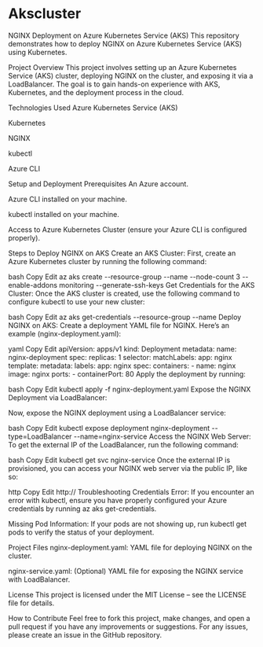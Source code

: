 # Akscluster
NGINX Deployment on Azure Kubernetes Service (AKS)
This repository demonstrates how to deploy NGINX on Azure Kubernetes Service (AKS) using Kubernetes.

Project Overview
This project involves setting up an Azure Kubernetes Service (AKS) cluster, deploying NGINX on the cluster, and exposing it via a LoadBalancer. The goal is to gain hands-on experience with AKS, Kubernetes, and the deployment process in the cloud.

Technologies Used
Azure Kubernetes Service (AKS)

Kubernetes

NGINX

kubectl

Azure CLI

Setup and Deployment
Prerequisites
An Azure account.

Azure CLI installed on your machine.

kubectl installed on your machine.

Access to Azure Kubernetes Cluster (ensure your Azure CLI is configured properly).

Steps to Deploy NGINX on AKS
Create an AKS Cluster:
First, create an Azure Kubernetes cluster by running the following command:

bash
Copy
Edit
az aks create --resource-group <Resource-Group-Name> --name <Cluster-Name> --node-count 3 --enable-addons monitoring --generate-ssh-keys
Get Credentials for the AKS Cluster:
Once the AKS cluster is created, use the following command to configure kubectl to use your new cluster:

bash
Copy
Edit
az aks get-credentials --resource-group <Resource-Group-Name> --name <Cluster-Name>
Deploy NGINX on AKS:
Create a deployment YAML file for NGINX. Here’s an example (nginx-deployment.yaml):

yaml
Copy
Edit
apiVersion: apps/v1
kind: Deployment
metadata:
  name: nginx-deployment
spec:
  replicas: 1
  selector:
    matchLabels:
      app: nginx
  template:
    metadata:
      labels:
        app: nginx
    spec:
      containers:
      - name: nginx
        image: nginx
        ports:
        - containerPort: 80
Apply the deployment by running:

bash
Copy
Edit
kubectl apply -f nginx-deployment.yaml
Expose the NGINX Deployment via LoadBalancer:

Now, expose the NGINX deployment using a LoadBalancer service:

bash
Copy
Edit
kubectl expose deployment nginx-deployment --type=LoadBalancer --name=nginx-service
Access the NGINX Web Server:
To get the external IP of the LoadBalancer, run the following command:

bash
Copy
Edit
kubectl get svc nginx-service
Once the external IP is provisioned, you can access your NGINX web server via the public IP, like so:

http
Copy
Edit
http://<External-IP>
Troubleshooting
Credentials Error: If you encounter an error with kubectl, ensure you have properly configured your Azure credentials by running az aks get-credentials.

Missing Pod Information: If your pods are not showing up, run kubectl get pods to verify the status of your deployment.

Project Files
nginx-deployment.yaml: YAML file for deploying NGINX on the cluster.

nginx-service.yaml: (Optional) YAML file for exposing the NGINX service with LoadBalancer.

License
This project is licensed under the MIT License – see the LICENSE file for details.

How to Contribute
Feel free to fork this project, make changes, and open a pull request if you have any improvements or suggestions. For any issues, please create an issue in the GitHub repository.
